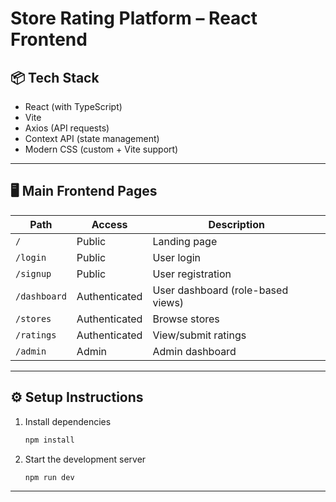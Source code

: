 # Store Rating Platform – React Frontend

## 📦 Tech Stack
- React (with TypeScript)
- Vite
- Axios (API requests)
- Context API (state management)
- Modern CSS (custom + Vite support)

---

## 🖥️ Main Frontend Pages

| Path                | Access         | Description                       |
|---------------------|---------------|-----------------------------------|
| `/`                 | Public        | Landing page                      |
| `/login`            | Public        | User login                        |
| `/signup`           | Public        | User registration                 |
| `/dashboard`        | Authenticated | User dashboard (role-based views) |
| `/stores`           | Authenticated | Browse stores                     |
| `/ratings`          | Authenticated | View/submit ratings               |
| `/admin`            | Admin         | Admin dashboard                   |

---

## ⚙️ Setup Instructions

1. Install dependencies

   ```bash
   npm install
   ```

2. Start the development server

   ```bash
   npm run dev
   ```

---

